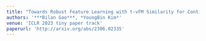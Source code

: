 ```yaml
---
title: "Towards Robust Feature Learning with t-vFM Similarity for Continual Learning"
authors: '***Bilan Gao***, *YoungBin Kim*'
venue: 'ICLR 2023 tiny paper track'
paperurl: 'http://arxiv.org/abs/2306.02335'
---
```

